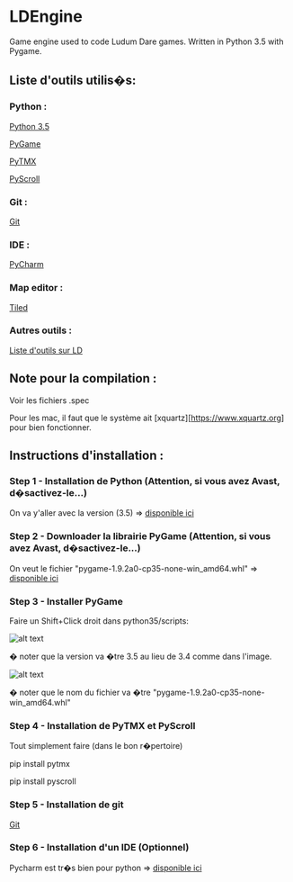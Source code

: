 # LDEngine

Game engine used to code Ludum Dare games.
Written in Python 3.5 with Pygame.

## Liste d'outils utilis�s:

### Python :
[Python 3.5](https://www.python.org/ftp/python/3.5.0/python-3.5.0-amd64.exe)

[PyGame](http://www.lfd.uci.edu/~gohlke/pythonlibs/#pygame)

[PyTMX](http://pytmx.readthedocs.org/en/latest/)

[PyScroll](http://pygame.org/project-pyscroll-2892-.html)

### Git :
[Git](https://git-scm.com/)

### IDE :
[PyCharm](https://www.jetbrains.com/pycharm/download/)

### Map editor :
[Tiled](http://www.mapeditor.org/)

### Autres outils :
[Liste d'outils sur LD](http://ludumdare.com/compo/tools/)

## Note pour la compilation :

Voir les fichiers .spec

Pour les mac, il faut que le système ait [xquartz][https://www.xquartz.org] pour bien fonctionner.


## Instructions d'installation :

### Step 1 - Installation de Python (Attention, si vous avez Avast, d�sactivez-le...)
On va y'aller avec la version (3.5) => [disponible ici](https://www.python.org/ftp/python/3.5.0/python-3.5.0-amd64.exe)

### Step 2 - Downloader la librairie PyGame (Attention, si vous avez Avast, d�sactivez-le...)
On veut le fichier "pygame-1.9.2a0-cp35-none-win_amd64.whl" => [disponible ici](http://www.lfd.uci.edu/~gohlke/pythonlibs/#pygame)

### Step 3 - Installer PyGame
Faire un Shift+Click droit dans python35/scripts:

![alt text](https://skellykiernan.files.wordpress.com/2015/01/commandwindow1.png "La place ou le copier")

� noter que la version va �tre 3.5 au lieu de 3.4 comme dans l'image.

![alt text](https://skellykiernan.files.wordpress.com/2015/01/pygame_install1.png "La commande a executer")

� noter que le nom du fichier va �tre "pygame-1.9.2a0-cp35-none-win_amd64.whl"

### Step 4 - Installation de PyTMX et PyScroll
Tout simplement faire (dans le bon r�pertoire)

pip install pytmx

pip install pyscroll

### Step 5 - Installation de git
[Git](https://git-scm.com/)

### Step 6 - Installation d'un IDE (Optionnel)
Pycharm est tr�s bien pour python => [disponible ici](https://www.jetbrains.com/pycharm/download/)